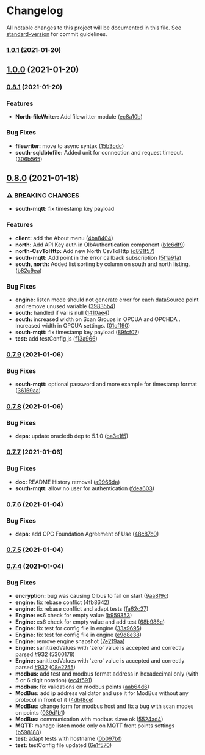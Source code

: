 # Changelog

All notable changes to this project will be documented in this file. See [standard-version](https://github.com/conventional-changelog/standard-version) for commit guidelines.

### [1.0.1](https://github.com/OptimistikSAS/OIBus/compare/v1.0.0...v1.0.1) (2021-01-20)

## [1.0.0](https://github.com/OptimistikSAS/OIBus/compare/v0.8.1...v1.0.0) (2021-01-20)

### [0.8.1](https://github.com/OptimistikSAS/OIBus/compare/v0.8.0...v0.8.1) (2021-01-20)


### Features

* **North-fileWriter:** Add filewritter module ([ec8a10b](https://github.com/OptimistikSAS/OIBus/commit/ec8a10b892232d4273dd57988b3d843773ea8051))


### Bug Fixes

* **filewriter:** move to async syntax ([15b3cdc](https://github.com/OptimistikSAS/OIBus/commit/15b3cdc5b0c514c013a01cfff9c7259cc02a0409))
* **south-sqldbtofile:** Added unit for connection and request timeout. ([306b565](https://github.com/OptimistikSAS/OIBus/commit/306b565ed2bca06e46a06c5fdbcdb370e4152abf))

## [0.8.0](https://github.com/OptimistikSAS/OIBus/compare/v0.7.9...v0.8.0) (2021-01-18)


### ⚠ BREAKING CHANGES

* **south-mqtt:** fix timestamp key payload

### Features

* **client:** add the About menu ([4ba8404](https://github.com/OptimistikSAS/OIBus/commit/4ba8404014837f3cf2ba1dfe132a662c80dfaec6))
* **north:** Add API Key auth in OIbAuthentication component ([b1c6df9](https://github.com/OptimistikSAS/OIBus/commit/b1c6df91ed8cdb8eb21641210964d073f68d5a33))
* **north-CsvToHttp:** Add new North CsvToHttp ([d891f57](https://github.com/OptimistikSAS/OIBus/commit/d891f57c1f0d4ba242d30b160156ebcdb4105e0a))
* **south-mqtt:** Add point in the error callback subscription ([5f1a91a](https://github.com/OptimistikSAS/OIBus/commit/5f1a91af4071321a58123ce31c3964e3efddadbc))
* **south, north:** Added list sorting by column on south and north listing. ([b82c9ea](https://github.com/OptimistikSAS/OIBus/commit/b82c9ea5adf9675515a62643ca4ea1f14f00e9f2))


### Bug Fixes

* **engine:** listen mode should not generate error for each dataSource point and remove unused variable ([39835b4](https://github.com/OptimistikSAS/OIBus/commit/39835b49af1eae3a72889db364aedbd72c721cf2))
* **south:** handled if val is null ([1410ae4](https://github.com/OptimistikSAS/OIBus/commit/1410ae44d92528ba72ba3f56841abe61d0de1bd2))
* **south:** increased width on Scan Groups in OPCUA  and OPCHDA . Increased width in OPCUA settings. ([01cf190](https://github.com/OptimistikSAS/OIBus/commit/01cf1900e02868b077c3f9ee58f8bf25e3aa3459))
* **south-mqtt:** fix timestamp key payload ([89fcf07](https://github.com/OptimistikSAS/OIBus/commit/89fcf07adce7e3189595944fe666b85b2bbe487e))
* **test:** add testConfig.js ([f13a966](https://github.com/OptimistikSAS/OIBus/commit/f13a96676aeed31dc127b50647cc4d184b490bbe))

### [0.7.9](https://github.com/OptimistikSAS/OIBus/compare/v0.7.8...v0.7.9) (2021-01-06)


### Bug Fixes

* **south-mqtt:** optional password and more example for timestamp format ([36169aa](https://github.com/OptimistikSAS/OIBus/commit/36169aa527fb02ce8344505025351fb54d2bef14))

### [0.7.8](https://github.com/OptimistikSAS/OIBus/compare/v0.7.7...v0.7.8) (2021-01-06)


### Bug Fixes

* **deps:** update oracledb dep to 5.1.0 ([ba3e1f5](https://github.com/OptimistikSAS/OIBus/commit/ba3e1f52774415ce51e7db691f9d5dcf3df704c0))

### [0.7.7](https://github.com/OptimistikSAS/OIBus/compare/v0.7.6...v0.7.7) (2021-01-06)


### Bug Fixes

* **doc:** README History removal ([a9966da](https://github.com/OptimistikSAS/OIBus/commit/a9966daf77d77463da26ee8c2217644bc3eefa5f))
* **south-mqtt:** allow no user for authentication ([fdea603](https://github.com/OptimistikSAS/OIBus/commit/fdea6034bdea707a2fbb005d91dbf2c21ebc0824))

### [0.7.6](https://github.com/OptimistikSAS/OIBus/compare/v0.7.5...v0.7.6) (2021-01-04)


### Bug Fixes

* **deps:** add OPC Foundation Agreement of Use ([48c87c0](https://github.com/OptimistikSAS/OIBus/commit/48c87c08ac1d8a8f7c811ecd0e1a0e4c02644dfc))

### [0.7.5](https://github.com/OptimistikSAS/OIBus/compare/v0.7.4...v0.7.5) (2021-01-04)

### [0.7.4](https://github.com/OptimistikSAS/OIBus/compare/v0.7.2...v0.7.4) (2021-01-04)


### Bug Fixes

* **encryption:** bug was causing OIbus to fail on start ([9aa8f9c](https://github.com/OptimistikSAS/OIBus/commit/9aa8f9cfe5fc365b3c33887694c0117e591d195a))
* **engine:** fix rebase conflict ([4fb8642](https://github.com/OptimistikSAS/OIBus/commit/4fb864237c576c1e749b8cb75e6b6d58ba054e11))
* **engine:** fix rebase conflict and adapt tests ([fa62c27](https://github.com/OptimistikSAS/OIBus/commit/fa62c2777ee8c69e45e2e78b4ccdf80680426b3a))
* **Engine:** es6 check for empty value ([b959353](https://github.com/OptimistikSAS/OIBus/commit/b959353bb54c097dbab232841ebd3777a994c73d))
* **Engine:** es6 check for empty value and add test ([68b986c](https://github.com/OptimistikSAS/OIBus/commit/68b986c3eaaf21c8dcf9626132afd061da1743ab))
* **Engine:** fix test for config file in engine ([33a9695](https://github.com/OptimistikSAS/OIBus/commit/33a96954a560375f0d79f8a5688cfeec121826ca))
* **Engine:** fix test for config file in engine ([e9d8e38](https://github.com/OptimistikSAS/OIBus/commit/e9d8e389af77826b55b550000854b6d166399dac))
* **Engine:** remove engine snapshot ([7e219aa](https://github.com/OptimistikSAS/OIBus/commit/7e219aafa7055e342f499f8cac91e02b8c00082f))
* **Engine:** sanitizedValues with 'zero' value is accepted and correctly parsed [#932](https://github.com/OptimistikSAS/OIBus/issues/932) ([5300178](https://github.com/OptimistikSAS/OIBus/commit/5300178640528c7edb7e5378c675e53e0997083d))
* **Engine:** sanitizedValues with 'zero' value is accepted and correctly parsed [#932](https://github.com/OptimistikSAS/OIBus/issues/932) ([08e2755](https://github.com/OptimistikSAS/OIBus/commit/08e275568e43a19e3baeea9e806e54dd9e921200))
* **modbus:** add test and modbus format address in hexadecimal only (with 5 or 6 digit notation) ([ec4f591](https://github.com/OptimistikSAS/OIBus/commit/ec4f5917b2e74cd4b9b32bcd8028d3c8731dcb8c))
* **modbus:** fix validations on modbus points ([aab64d6](https://github.com/OptimistikSAS/OIBus/commit/aab64d6db0b52d8b0da51387d145db7021d2c24e))
* **ModBus:** add ip address validator and use it for ModBus without any protocol in front of it ([4db18ce](https://github.com/OptimistikSAS/OIBus/commit/4db18ce00b5a24f44a75781258b7104f83e2fadb))
* **ModBus:** change form for modbus host and fix a bug with scan modes on points ([039d1b1](https://github.com/OptimistikSAS/OIBus/commit/039d1b1bc99e3c22ba78b6440b0caaa13f337254))
* **ModBus:** communication with modbus slave ok ([5524ad4](https://github.com/OptimistikSAS/OIBus/commit/5524ad4201546a70960846f50836da272ed13b75))
* **MQTT:** manage listen mode only on MQTT front points settings ([b598188](https://github.com/OptimistikSAS/OIBus/commit/b598188f5b99bc8b0f852f77e5e08c4dcbee7d1c))
* **test:** adapt tests with hostname ([0b097bf](https://github.com/OptimistikSAS/OIBus/commit/0b097bf29cf4857dc1eaa572379de562aea171f7))
* **test:** testConfig file updated ([6e1f570](https://github.com/OptimistikSAS/OIBus/commit/6e1f570c8b9f3e17272423edd60d23c8dc9839f1))
